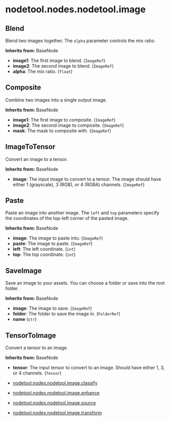 # nodetool.nodes.nodetool.image

## Blend

Blend two images together. The `alpha` parameter controls the mix ratio.

**Inherits from:** BaseNode

- **image1**: The first image to blend. (`ImageRef`)
- **image2**: The second image to blend. (`ImageRef`)
- **alpha**: The mix ratio. (`float`)

## Composite

Combine two images into a single output image.

**Inherits from:** BaseNode

- **image1**: The first image to composite. (`ImageRef`)
- **image2**: The second image to composite. (`ImageRef`)
- **mask**: The mask to composite with. (`ImageRef`)

## ImageToTensor

Convert an image to a tensor.

**Inherits from:** BaseNode

- **image**: The input image to convert to a tensor. The image should have either 1 (grayscale), 3 (RGB), or 4 (RGBA) channels. (`ImageRef`)

## Paste

Paste an image into another image. The `left` and `top` parameters specify the coordinates of the top-left corner of the pasted image.

**Inherits from:** BaseNode

- **image**: The image to paste into. (`ImageRef`)
- **paste**: The image to paste. (`ImageRef`)
- **left**: The left coordinate. (`int`)
- **top**: The top coordinate. (`int`)

## SaveImage

Save an image to your assets. You can choose a folder or save into the root folder.

**Inherits from:** BaseNode

- **image**: The image to save. (`ImageRef`)
- **folder**: The folder to save the image in. (`FolderRef`)
- **name** (`str`)

## TensorToImage

Convert a tensor to an image.

**Inherits from:** BaseNode

- **tensor**: The input tensor to convert to an image. Should have either 1, 3, or 4 channels. (`Tensor`)

- [nodetool.nodes.nodetool.image.classify](image/classify.md)
- [nodetool.nodes.nodetool.image.enhance](image/enhance.md)
- [nodetool.nodes.nodetool.image.source](image/source.md)
- [nodetool.nodes.nodetool.image.transform](image/transform.md)
